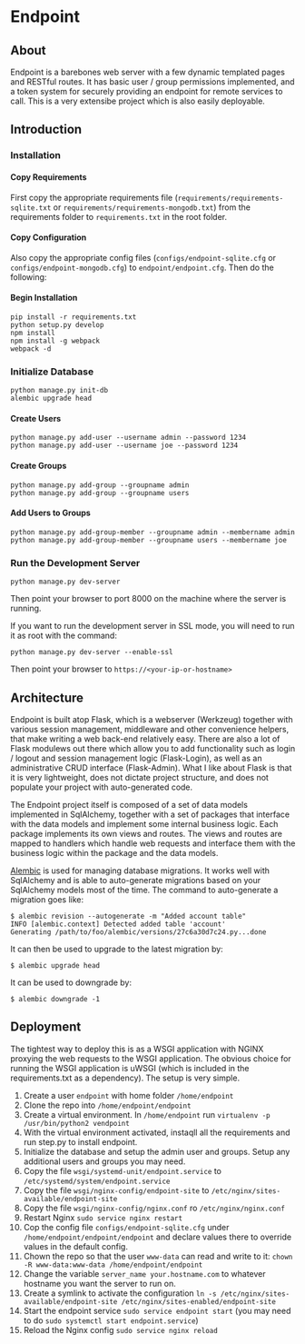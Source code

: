 # Endpoint
## About
Endpoint is a barebones web server with a few dynamic templated pages and RESTful routes. It has basic user / group permissions implemented, and a token system for securely providing an endpoint for remote services to call. This is a very extensibe project which is also easily deployable.

## Introduction

### Installation

#### Copy Requirements
First copy the appropriate requirements file (`requirements/requirements-sqlite.txt` or `requirements/requirements-mongodb.txt`) from the requirements folder to `requirements.txt` in the root folder.

#### Copy Configuration

Also copy the appropriate config files (`configs/endpoint-sqlite.cfg` or `configs/endpoint-mongodb.cfg`) to `endpoint/endpoint.cfg`. Then do the following:


#### Begin Installation

```
pip install -r requirements.txt
python setup.py develop
npm install
npm install -g webpack
webpack -d
```

### Initialize Database
```
python manage.py init-db
alembic upgrade head
```
#### Create Users
```
python manage.py add-user --username admin --password 1234
python manage.py add-user --username joe --password 1234
```

#### Create Groups
```
python manage.py add-group --groupname admin
python manage.py add-group --groupname users
```

#### Add Users to Groups
```
python manage.py add-group-member --groupname admin --membername admin
python manage.py add-group-member --groupname users --membername joe
```

### Run the Development Server
```
python manage.py dev-server
```

Then point your browser to port 8000 on the machine where the server is running.

If you want to run the development server in SSL mode, you will need to run it as root with the command:
```
python manage.py dev-server --enable-ssl
```

Then point your browser to `https://<your-ip-or-hostname>`

## Architecture

Endpoint is built atop Flask, which is a webserver (Werkzeug) together with various session management, middleware and other convenience helpers, that make writing a web back-end relatively easy. There are also a lot of Flask modulews out there which allow you to add functionality such as login / logout and session management logic (Flask-Login), as well as an administrative CRUD interface (Flask-Admin). What I like about Flask is that it is very lightweight, does not dictate project structure, and does not populate your project with auto-generated code.

The Endpoint project itself is composed of a set of data models implemented in SqlAlchemy, together with a set of packages that interface with the data models and implement some internal business logic. Each package implements its own views and routes. The views and routes are mapped to handlers which handle web requests and interface them with the business logic within the package and the data models.

[Alembic](http://alembic.zzzcomputing.com/en/latest/index.html) is used for managing database migrations. It works well with SqlAlchemy and is able to auto-generate migrations based on your SqlAlchemy models most of the time. The command to auto-generate a migration goes like:

```
$ alembic revision --autogenerate -m "Added account table"
INFO [alembic.context] Detected added table 'account'
Generating /path/to/foo/alembic/versions/27c6a30d7c24.py...done
```

It can then be used to upgrade to the latest migration by:

```
$ alembic upgrade head
```

It can be used to downgrade by:

```
$ alembic downgrade -1
```

## Deployment

The tightest way to deploy this is as a WSGI application with NGINX proxying the web requests to the WSGI application. The obvious choice for running the WSGI application is uWSGI (which is included in the requirements.txt as a dependency). The setup is very simple.

1. Create a user `endpoint` with home folder `/home/endpoint`
2. Clone the repo into `/home/endpoint/endpoint`
3. Create a virtual environment. In `/home/endpoint` run `virtualenv -p /usr/bin/python2 vendpoint`
4. With the virtual environment activated, instaqll all the requirements and run step.py to install endpoint.
5. Initialize the database and setup the admin user and groups. Setup any additional users and groups you may need.
6. Copy the file `wsgi/systemd-unit/endpoint.service` to `/etc/systemd/system/endpoint.service`
7. Copy the file `wsgi/nginx-config/endpoint-site` to `/etc/nginx/sites-available/endpoint-site`
8. Copy the file `wsgi/nginx-config/nginx.conf` ro `/etc/nginx/nginx.conf`
9. Restart Nginx `sudo service nginx restart`
10. Cop the config file `configs/endpoint-sqlite.cfg` under `/home/endpoint/endpoint/endpoint` and declare values there to override values in the default config.
11. Chown the repo so that the user `www-data` can read and write to it: `chown -R www-data:www-data /home/endpoint/endpoint`
12. Change the variable `server_name your.hostname.com` to whatever hostname you want the server to run on.
13. Create a symlink to activate the configuration `ln -s /etc/nginx/sites-available/endpoint-site /etc/nginx/sites-enabled/endpoint-site`
14. Start the endpoint service `sudo service endpoint start` (you may need to do `sudo systemctl start endpoint.service`)
15. Reload the Nginx config `sudo service nginx reload`
